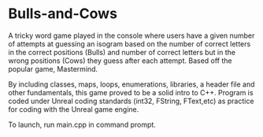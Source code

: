 # Bulls-and-Cows
A tricky word game played in the console where users have a given number of attempts at guessing an isogram based on the number of correct letters in the correct positions (Bulls) and number of correct letters but in the wrong positions (Cows) they guess after each attempt. Based off the popular game, Mastermind. 

By including classes, maps, loops, enumerations, libraries, a header file and other fundamentals, this game proved to be a solid intro to C++. Program is coded under Unreal coding standards (int32, FString, FText,etc) as practice for coding with the Unreal game engine.

To launch, run main.cpp in command prompt. 
